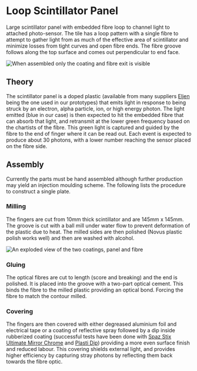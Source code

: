# Loop Scintillator Panel
Large scintillator panel with embedded fibre loop to channel light to attached photo-sensor. The tile has a loop pattern with a single fibre to attempt to gather light from as much of the effective area of scintillator and minimize losses from tight curves and open fibre ends. The fibre groove follows along the top surface and comes out perpendicular to end face.

![][assembled]

## Theory
The scintillator panel is a doped plastic (available from many suppliers [Eljen](http://www.eljentechnology.com/) being the one used in our prototypes) that emits light in response to being struck by an electron, alpha particle, ion, or high energy photon. The light emitted (blue in our case) is then expected to hit the embedded fibre that can absorb that light, and retransmit at the lower green frequency based on the chartists of the fibre. This green light is captured and guided by the fibre to the end of finger where it can be read out. Each event is expected to produce about 30 photons, with a lower number reaching the sensor placed on the fibre side.

## Assembly
Currently the parts must be hand assembled although further production may yield an injection moulding scheme. The following lists the procedure to construct a single plate.

### Milling
The fingers are cut from 10mm thick scintillator and are 145mm x 145mm. The groove is cut with a ball mill under water flow to prevent deformation of the plastic due to heat. The milled sides are then polished (Novus plastic polish works well) and then are washed with alcohol.

![][exploded]

### Gluing
The optical fibres are cut to length (score and breaking) and the end is polished. It is placed into the groove with a two-part optical cement. This binds the fibre to the milled plastic providing an optical bond. Forcing the fibre to match the contour milled.

### Covering
The fingers are then covered with either degreased aluminium foil and electrical tape or a coating of reflective spray followed by a dip inside rubberized coating (successful tests have been done with [Spaz Stix Ultimate Mirror Chrome](http://www.hobbyrecreationproducts.com/collections/spazstix-ultimate-mirror-chrome) and [Plasti Dip](https://plastidip.com/)) providing a more even surface finish and reduced labour. This covering shields external light, and provides higher efficiency by capturing stray photons by reflecting them back towards the fibre optic.

[assembled]: renderings/scintillatorPanel.jpg "When assembled only the coating and fibre exit is visible"
[exploded]: renderings/scintillatorPaneExploded.jpg "An exploded view of the two coatings, panel and fibre"
